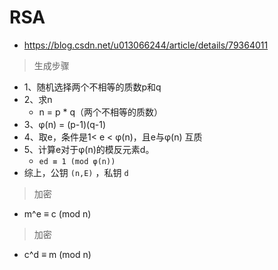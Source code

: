 # RSA
- https://blog.csdn.net/u013066244/article/details/79364011

> 生成步骤
- 1、随机选择两个不相等的质数p和q
- 2、求n
  - n = p * q（两个不相等的质数）
- 3、φ(n) = (p-1)(q-1)
- 4、取e，条件是1< e < φ(n)，且e与φ(n) 互质
- 5、计算e对于φ(n)的模反元素d。
  - `ed ≡ 1 (mod φ(n))`
- 综上，公钥 `(n,E)`  ，私钥 `d`

> 加密  
- m^e ≡ c (mod n)

> 加密
- c^d ≡ m (mod n)


